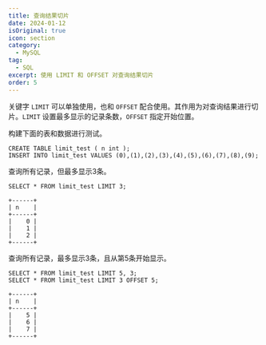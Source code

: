 ```yaml
---
title: 查询结果切片
date: 2024-01-12
isOriginal: true
icon: section
category:
  - MySQL
tag:
  - SQL
excerpt: 使用 LIMIT 和 OFFSET 对查询结果切片
order: 5
---
```


关键字 `LIMIT` 可以单独使用，也和 `OFFSET` 配合使用。其作用为对查询结果进行切片。`LIMIT` 设置最多显示的记录条数，`OFFSET` 指定开始位置。

构建下面的表和数据进行测试。

~~~sql:no-line-numbers
CREATE TABLE limit_test ( n int );
INSERT INTO limit_test VALUES (0),(1),(2),(3),(4),(5),(6),(7),(8),(9);
~~~

查询所有记录，但最多显示3条。

~~~sql:no-line-numbers
SELECT * FROM limit_test LIMIT 3;
~~~

    +------+
    | n    |
    +------+
    |    0 |
    |    1 |
    |    2 |
    +------+

查询所有记录，最多显示3条，且从第5条开始显示。

~~~sql:no-line-numbers
SELECT * FROM limit_test LIMIT 5, 3;
SELECT * FROM limit_test LIMIT 3 OFFSET 5;
~~~

    +------+
    | n    |
    +------+
    |    5 |
    |    6 |
    |    7 |
    +------+
